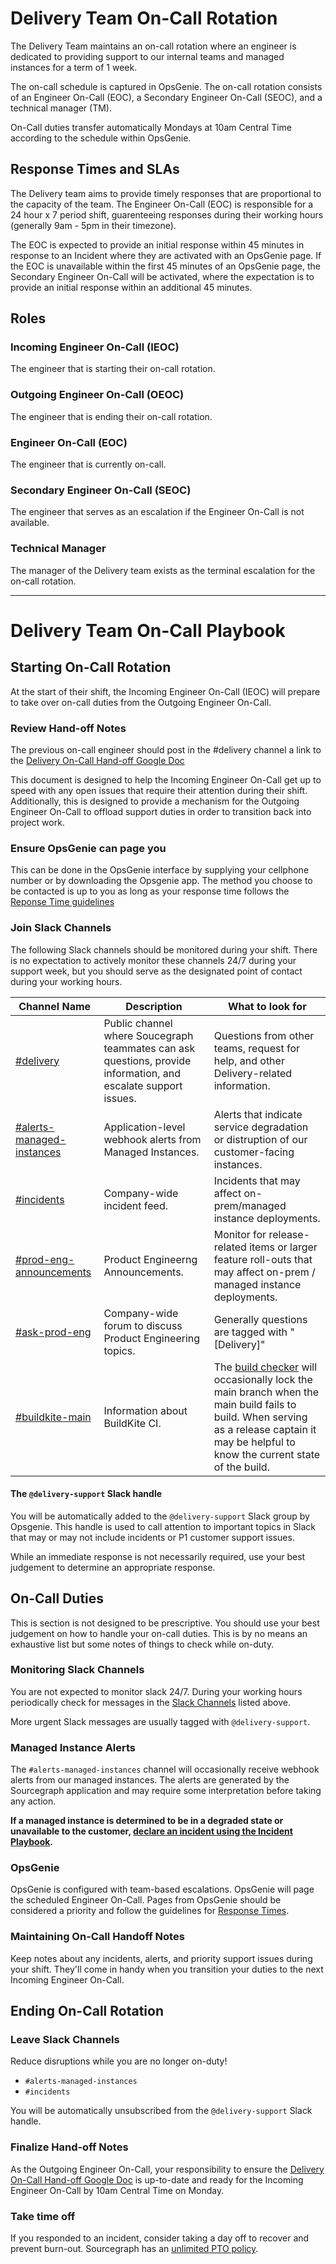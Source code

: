 # Delivery Team On-Call Rotation

The Delivery Team maintains an on-call rotation where an engineer is dedicated to providing support to our
internal teams and managed instances for a term of 1 week.

The on-call schedule is captured in OpsGenie. The on-call rotation consists of an Engineer On-Call (EOC), a Secondary Engineer On-Call (SEOC), and a technical manager (TM).

On-Call duties transfer automatically Mondays at 10am Central Time according to the schedule within OpsGenie.

## Response Times and SLAs

The Delivery team aims to provide timely responses that are proportional to the capacity of the team.
The Engineer On-Call (EOC) is responsible for a 24 hour x 7 period shift, guarenteeing responses during their
working hours (generally 9am - 5pm in their timezone).

The EOC is expected to provide an initial response within 45 minutes in response to an Incident where they are activated with an OpsGenie page. If the EOC is unavailable within the first 45 minutes of an OpsGenie page, the Secondary Engineer On-Call will be activated, where the expectation is to provide an initial response within an additional 45 minutes.

## Roles

### Incoming Engineer On-Call (IEOC)

The engineer that is starting their on-call rotation.

### Outgoing Engineer On-Call (OEOC)

The engineer that is ending their on-call rotation.

### Engineer On-Call (EOC)

The engineer that is currently on-call.

### Secondary Engineer On-Call (SEOC)

The engineer that serves as an escalation if the Engineer On-Call is not available.

### Technical Manager

The manager of the Delivery team exists as the terminal escalation for the on-call rotation.

---

# Delivery Team On-Call Playbook

## Starting On-Call Rotation

At the start of their shift, the Incoming Engineer On-Call (IEOC) will prepare to take over on-call duties from the Outgoing Engineer On-Call.

### Review Hand-off Notes

The previous on-call engineer should post in the #delivery channel a link to the [Delivery On-Call Hand-off Google Doc](https://docs.google.com/document/d/1K1ZsfocwLk9F6Do4DZQImiSmh-ln2L3IomDBlxxdQHs/edit?usp=sharing)

This document is designed to help the Incoming Engineer On-Call get up to speed with any open issues that require their attention during their shift. Additionally, this is designed to provide a mechanism for the Outgoing Engineer On-Call to
offload support duties in order to transition back into project work.

### Ensure OpsGenie can page you

This can be done in the OpsGenie interface by supplying your cellphone number or by downloading the Opsgenie app.
The method you choose to be contacted is up to you as long as your response time follows the [Reponse Time guidelines](#response-times-and-slas)

### Join Slack Channels

The following Slack channels should be monitored during your shift. There is no expectation to actively monitor these channels 24/7 during your support week, but you should serve as the designated point of contact during your working hours.

| Channel Name              | Description         | What to look for |
| --------------------------| -------------------- | ---------------- |
| [#delivery](https://sourcegraph.slack.com/archives/C02E4HE42BX) | Public channel where Soucegraph teammates can ask questions, provide information, and escalate support issues. | Questions from other teams, request for help, and other Delivery-related information. |
| [#alerts-managed-instances](https://sourcegraph.slack.com/archives/C017SLJGA2Z) | Application-level webhook alerts from Managed Instances. | Alerts that indicate service degradation or distruption of our customer-facing instances.                                                      |
| [#incidents](https://sourcegraph.slack.com/archives/C027D0VLZDM)                | Company-wide incident feed. | Incidents that may affect on-prem/managed instance deployments.                                                                                   |
| [#prod-eng-announcements](https://sourcegraph.slack.com/archives/C0EPTDE9L)   | Product Engineerng Announcements. | Monitor for release-related items or larger feature roll-outs that may affect on-prem / managed instance deployments.                                                                             |
| [#ask-prod-eng](https://sourcegraph.slack.com/archives/C022SPMNR0W)             | Company-wide forum to discuss Product Engineering topics. | Generally questions are tagged with "[Delivery]"     |
| [#buildkite-main](https://sourcegraph.slack.com/archives/C02FLQDD3TQ)           | Information about BuildKite CI.| The [build checker](https://handbook.sourcegraph.com/departments/product-engineering/engineering/process/incidents/playbooks/ci#buildchecker-has-locked-the-main-branch) will occasionally lock the main branch when the main build fails to build. When serving as a release captain it may be helpful to know the current state of the build.|

#### The `@delivery-support` Slack handle

You will be automatically added to the `@delivery-support` Slack group by Opsgenie. This handle is used to call attention to
important topics in Slack that may or may not include incidents or P1 customer support issues.

While an immediate response is not necessarily required, use your best judgement to determine an appropriate response.

## On-Call Duties

This is section is not designed to be prescriptive. You should use your best judgement on how to handle your on-call duties. This is by no means an exhaustive list but some notes of things to check while on-duty.

### Monitoring Slack Channels

You are not expected to monitor slack 24/7. During your working hours periodically check for messages in the
[Slack Channels](#join-slack-channels) listed above.

More urgent Slack messages are usually tagged with `@delivery-support`.

### Managed Instance Alerts

The `#alerts-managed-instances` channel will occasionally receive webhook alerts from our managed instances. The alerts
are generated by the Sourcegraph application and may require some interpretation before taking any action.

**If a managed instance is determined to be in a degraded state or unavailable to the customer, [declare an incident using the Incident Playbook](../../process/incidents/index.md#process).**

### OpsGenie

OpsGenie is configured with team-based escalations. OpsGenie will page the scheduled Engineer On-Call. Pages from OpsGenie
should be considered a priority and follow the guidelines for [Response Times](#response-times-and-slas).

### Maintaining On-Call Handoff Notes

Keep notes about any incidents, alerts, and priority support issues during your shift. They'll come in handy when you transition your duties to the next Incoming Engineer On-Call.

## Ending On-Call Rotation

### Leave Slack Channels

Reduce disruptions while you are no longer on-duty!

- `#alerts-managed-instances`
- `#incidents`

You will be automatically unsubscribed from the `@delivery-support` Slack handle.

### Finalize Hand-off Notes

As the Outgoing Engineer On-Call, your responsibility to ensure the [Delivery On-Call Hand-off Google Doc](https://docs.google.com/document/d/1K1ZsfocwLk9F6Do4DZQImiSmh-ln2L3IomDBlxxdQHs/edit?usp=sharing) is up-to-date and ready for the Incoming Engineer On-Call by 10am Central Time on Monday.

### Take time off

If you responded to an incident, consider taking a day off to recover and prevent burn-out. Sourcegraph has an [unlimited PTO policy](../../../../../benefits-pay-perks/benefits-perks/time-off/index.md#paid-time-off-for-rest).
